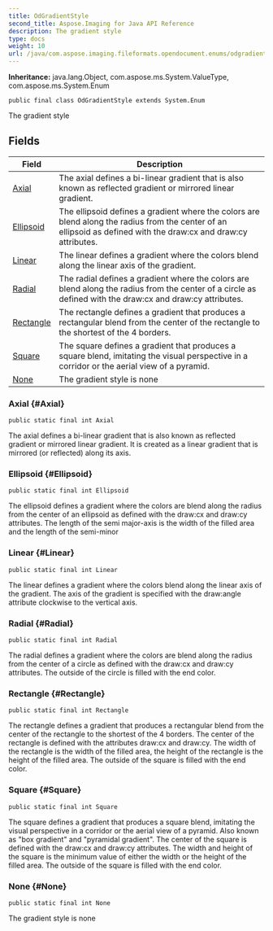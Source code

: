 ```yaml
---
title: OdGradientStyle
second_title: Aspose.Imaging for Java API Reference
description: The gradient style
type: docs
weight: 10
url: /java/com.aspose.imaging.fileformats.opendocument.enums/odgradientstyle/
---
```

**Inheritance:**
java.lang.Object, com.aspose.ms.System.ValueType, com.aspose.ms.System.Enum
```
public final class OdGradientStyle extends System.Enum
```

The gradient style
## Fields

| Field | Description |
| --- | --- |
| [Axial](#Axial) | The axial defines a bi-linear gradient that is also known as reflected gradient or mirrored linear gradient. |
| [Ellipsoid](#Ellipsoid) | The ellipsoid defines a gradient where the colors are blend along the radius from the center of an ellipsoid as defined with the draw:cx and draw:cy attributes. |
| [Linear](#Linear) | The linear defines a gradient where the colors blend along the linear axis of the gradient. |
| [Radial](#Radial) | The radial defines a gradient where the colors are blend along the radius from the center of a circle as defined with the draw:cx and draw:cy attributes. |
| [Rectangle](#Rectangle) | The rectangle defines a gradient that produces a rectangular blend from the center of the rectangle to the shortest of the 4 borders. |
| [Square](#Square) | The square defines a gradient that produces a square blend, imitating the visual perspective in a corridor or the aerial view of a pyramid. |
| [None](#None) | The gradient style is none |
### Axial {#Axial}
```
public static final int Axial
```


The axial defines a bi-linear gradient that is also known as reflected gradient or mirrored linear gradient. It is created as a linear gradient that is mirrored (or reflected) along its axis.

### Ellipsoid {#Ellipsoid}
```
public static final int Ellipsoid
```


The ellipsoid defines a gradient where the colors are blend along the radius from the center of an ellipsoid as defined with the draw:cx and draw:cy attributes. The length of the semi major-axis is the width of the filled area and the length of the semi-minor

### Linear {#Linear}
```
public static final int Linear
```


The linear defines a gradient where the colors blend along the linear axis of the gradient. The axis of the gradient is specified with the draw:angle attribute clockwise to the vertical axis.

### Radial {#Radial}
```
public static final int Radial
```


The radial defines a gradient where the colors are blend along the radius from the center of a circle as defined with the draw:cx and draw:cy attributes. The outside of the circle is filled with the end color.

### Rectangle {#Rectangle}
```
public static final int Rectangle
```


The rectangle defines a gradient that produces a rectangular blend from the center of the rectangle to the shortest of the 4 borders. The center of the rectangle is defined with the attributes draw:cx and draw:cy. The width of the rectangle is the width of the filled area, the height of the rectangle is the height of the filled area. The outside of the square is filled with the end color.

### Square {#Square}
```
public static final int Square
```


The square defines a gradient that produces a square blend, imitating the visual perspective in a corridor or the aerial view of a pyramid. Also known as "box gradient" and "pyramidal gradient". The center of the square is defined with the draw:cx and draw:cy attributes. The width and height of the square is the minimum value of either the width or the height of the filled area. The outside of the square is filled with the end color.

### None {#None}
```
public static final int None
```


The gradient style is none

